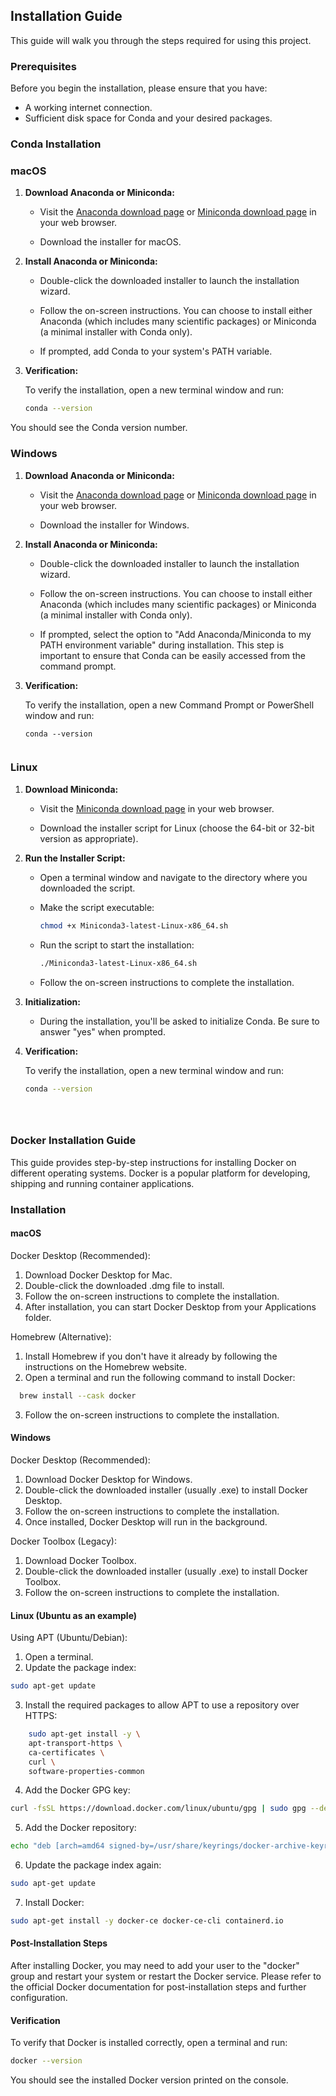
## Installation Guide

This guide will walk you through the steps required for using this project.


### Prerequisites

Before you begin the installation, please ensure that you have:

- A working internet connection.
- Sufficient disk space for Conda and your desired packages.


### Conda Installation

### macOS


1. **Download Anaconda or Miniconda:**

   - Visit the [Anaconda download page](https://www.anaconda.com/products/distribution) or [Miniconda download page](https://docs.conda.io/en/latest/miniconda.html) in your web browser.

   - Download the installer for macOS.

2. **Install Anaconda or Miniconda:**

   - Double-click the downloaded installer to launch the installation wizard.

   - Follow the on-screen instructions. You can choose to install either Anaconda (which includes many scientific packages) or Miniconda (a minimal installer with Conda only).

   - If prompted, add Conda to your system's PATH variable.

3. **Verification:**

   To verify the installation, open a new terminal window and run:

   ```bash
   conda --version
You should see the Conda version number.


### Windows 

1. **Download Anaconda or Miniconda:**

   - Visit the [Anaconda download page](https://www.anaconda.com/products/distribution) or [Miniconda download page](https://docs.conda.io/en/latest/miniconda.html) in your web browser.

   - Download the installer for Windows.

2. **Install Anaconda or Miniconda:**

   - Double-click the downloaded installer to launch the installation wizard.

   - Follow the on-screen instructions. You can choose to install either Anaconda (which includes many scientific packages) or Miniconda (a minimal installer with Conda only).

   - If prompted, select the option to "Add Anaconda/Miniconda to my PATH environment variable" during installation. This step is important to ensure that Conda can be easily accessed from the command prompt.

3. **Verification:**

   To verify the installation, open a new Command Prompt or PowerShell window and run:

   ```shell
   conda --version


### Linux

1. **Download Miniconda:**

   - Visit the [Miniconda download page](https://docs.conda.io/en/latest/miniconda.html) in your web browser.

   - Download the installer script for Linux (choose the 64-bit or 32-bit version as appropriate).

2. **Run the Installer Script:**

   - Open a terminal window and navigate to the directory where you downloaded the script.

   - Make the script executable:

     ```bash
     chmod +x Miniconda3-latest-Linux-x86_64.sh
     ```

   - Run the script to start the installation:

     ```bash
     ./Miniconda3-latest-Linux-x86_64.sh
     ```

   - Follow the on-screen instructions to complete the installation.

3. **Initialization:**

   - During the installation, you'll be asked to initialize Conda. Be sure to answer "yes" when prompted.

4. **Verification:**

   To verify the installation, open a new terminal window and run:

   ```bash
   conda --version





### Docker Installation Guide

This guide provides step-by-step instructions for installing Docker on different operating systems. Docker is a popular platform for developing, shipping and running container applications.
### Installation

#### macOS

Docker Desktop (Recommended):
1. Download Docker Desktop for Mac.
2. Double-click the downloaded .dmg file to install.
3. Follow the on-screen instructions to complete the installation.
4. After installation, you can start Docker Desktop from your     Applications folder.

Homebrew (Alternative):
1. Install Homebrew if you don't have it already by following the instructions on the Homebrew website.
2. Open a terminal and run the following command to install Docker:

```bash
  brew install --cask docker
```
3. Follow the on-screen instructions to complete the installation.
    

#### Windows

Docker Desktop (Recommended):
1. Download Docker Desktop for Windows.
2. Double-click the downloaded installer (usually .exe) to install Docker Desktop.
3. Follow the on-screen instructions to complete the installation.
4. Once installed, Docker Desktop will run in the background.

Docker Toolbox (Legacy):
1. Download Docker Toolbox.
2. Double-click the downloaded installer (usually .exe) to install Docker Toolbox.
3. Follow the on-screen instructions to complete the installation.


#### Linux (Ubuntu as an example)
Using APT (Ubuntu/Debian):
1. Open a terminal.
2. Update the package index:

```bash
sudo apt-get update
```
3. Install the required packages to allow APT to use a repository over HTTPS:

```bash
    sudo apt-get install -y \
    apt-transport-https \
    ca-certificates \
    curl \
    software-properties-common
````
4. Add the Docker GPG key:

```bash
curl -fsSL https://download.docker.com/linux/ubuntu/gpg | sudo gpg --dearmor -o /usr/share/keyrings/docker-archive-keyring.gpg
````

5. Add the Docker repository:

```bash
echo "deb [arch=amd64 signed-by=/usr/share/keyrings/docker-archive-keyring.gpg] https://download.docker.com/linux/ubuntu $(lsb_release -cs) stable" | sudo tee /etc/apt/sources.list.d/docker.list > /dev/null
````
6. Update the package index again:

```bash
sudo apt-get update
````
7. Install Docker:

```bash
sudo apt-get install -y docker-ce docker-ce-cli containerd.io
````

#### Post-Installation Steps

After installing Docker, you may need to add your user to the "docker" group and restart your system or restart the Docker service. Please refer to the official Docker documentation for post-installation steps and further configuration.

#### Verification

To verify that Docker is installed correctly, open a terminal and run:

```bash
docker --version
````
You should see the installed Docker version printed on the console.

